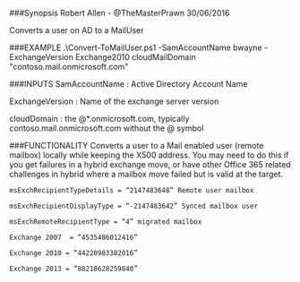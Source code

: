 
###Synopsis
   Robert Allen - @TheMasterPrawn 30/06/2016
   
   Converts a user on AD to a MailUser
   
###EXAMPLE
    .\Convert-ToMailUser.ps1 -SamAccountName bwayne -ExchangeVersion Exchange2010 cloudMailDomain "contoso.mail.onmicrosoft.com"
	
###INPUTS
   SamAccountName   : Active Directory Account Name
   
   ExchangeVersion  : Name of the exchange server version
   
   cloudDomain      : the @*.onmicrosoft.com, typically contoso.mail.onmicrosoft.com without the @ symbol
   
###FUNCTIONALITY
	Converts a user to a Mail enabled user (remote mailbox) locally while keeping the X500 address.
    You may need to do this if you get failures in a hybrid exchange move, or have other Office 365 related
    challenges in hybrid where a mailbox move failed but is valid at the target. 

    msExchRecipientTypeDetails = “2147483648” Remote user mailbox
	
    msExchRecipientDisplayType = “-2147483642” Synced mailbox user
	
    msExchRemoteRecipientType = “4” migrated mailbox
	
    Exchange 2007  = “4535486012416”
	
    Exchange 2010 = “44220983382016”
	
    Exchange 2013 = “88218628259840”
	